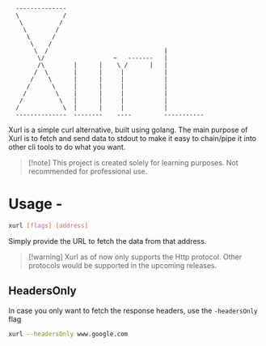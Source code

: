 ```text
  --------------
  \            /
   \          /
    \        /
     \      /
      \    /
       \  /				                   |
        \/		             ~   -------   |
	    /\        |	     |	  \ / 	   |   |
       /  \	      |	     |	   |	       |
      /	   \	  |	     |	   |	       |
     /	    \	  |	     |	   |	       |
    /        \	  |	     |	   |	       |
   /	      \	  |	     |     |	       |
  /  	       \  |	     |     |	       |
  --------------  --------    ----	       -----------
```

Xurl is a simple curl alternative, built using golang. The main purpose of Xurl is to fetch and send data to stdout to make it easy to chain/pipe it into other cli tools to do what you want.

> [!note] This project is created solely for learning purposes. Not recommended for professional use.


# Usage - 

```bash
xurl [flags] [address]
```

Simply provide the URL to fetch the data from that address. 

> [!warning] Xurl as of now only supports the Http protocol. Other protocols would be supported in the upcoming releases.

## HeadersOnly
In case you only want to fetch the response headers, use the `-headersOnly` flag
```bash
xurl --headersOnly www.google.com
```